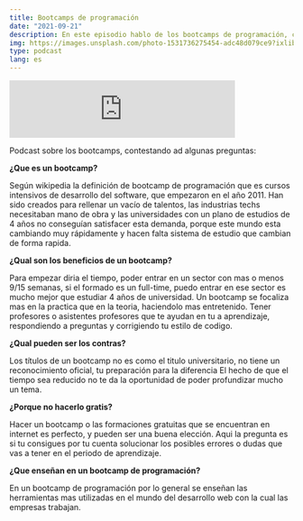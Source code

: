 ```yaml
---
title: Bootcamps de programación
date: "2021-09-21"
description: En este episodio hablo de los bootcamps de programación, contestando a las preguntas más frecuentes a la hora de elegir uno. ¿Por ejemplo, Que es un bootcamp de programación? ¿Qué enseñan? ¿Cuál son los beneficios y las contras? ¿Merecen la pena?
img: https://images.unsplash.com/photo-1531736275454-adc48d079ce9?ixlib=rb-1.2.1&ixid=MnwxMjA3fDB8MHxwaG90by1wYWdlfHx8fGVufDB8fHx8&auto=format&fit=crop&w=1100&q=80
type: podcast
lang: es
---
```


<iframe src="https://anchor.fm/girgetto/embed/episodes/Bootcamps-de-programacin-e17kemc" height="102px" width="400px" frameborder="0" scrolling="no"></iframe>

Podcast sobre los bootcamps, contestando ad algunas preguntas:

**¿Que es un bootcamp?**

Según wikipedia la definición de bootcamp de programación que es cursos intensivos de desarrollo del software, que empezaron en el año 2011.
Han sido creados para rellenar un vacío de talentos, las industrias techs necesitaban mano de obra y las universidades con un plano de estudios de 4 años no conseguían satisfacer esta demanda, porque este mundo esta cambiando muy rápidamente y hacen falta sistema de estudio que cambian de forma rapida.

**¿Qual son los beneficios de un bootcamp?**

Para empezar diria el tiempo, poder entrar en un sector con mas o menos 9/15 semanas, si el formado es un full-time, puedo entrar en ese sector es mucho mejor que estudiar 4 años de universidad.
Un bootcamp se focaliza mas en la practica que en la teoria, haciendolo mas entretenido.
Tener profesores o asistentes profesores que te ayudan en tu a aprendizaje, respondiendo a preguntas y corrigiendo tu estilo de codigo.

**¿Qual pueden ser los contras?**

Los títulos de un bootcamp no es como el titulo universitario, no tiene un reconocimiento oficial, tu preparación para la diferencia
El hecho de que el tiempo sea reducido no te da la oportunidad de poder profundizar mucho un tema.

**¿Porque no hacerlo gratis?**

Hacer un bootcamp o las formaciones gratuitas que se encuentran en internet es perfecto, y pueden ser una buena elección. Aqui la pregunta es si tu consigues por tu cuenta solucionar los posibles errores o dudas que vas a tener en el periodo de aprendizaje.

**¿Que enseñan en un bootcamp de programación?**

En un bootcamp de programación por lo general se enseñan las herramientas mas utilizadas en el mundo del desarrollo web con la cual las empresas trabajan.
